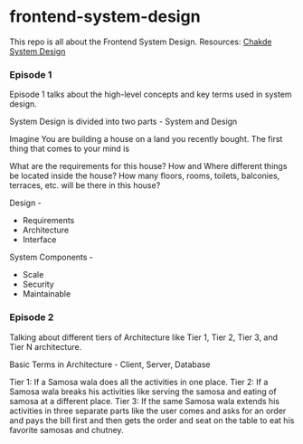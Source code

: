 # frontend-system-design
This repo is all about the Frontend System Design.
Resources: [Chakde System Design](https://www.youtube.com/watch?v=sV_4pOGosnU&ab_channel=ChiragGoel) 

### Episode 1
Episode 1 talks about the high-level concepts and key terms used in system design.

System Design is divided into two parts - System and Design

Imagine You are building a house on a land you recently bought. The first thing that comes to your mind is 

What are the requirements for this house? 
How and Where different things be located inside the house?
How many floors, rooms, toilets, balconies, terraces, etc. will be there in this house?


Design - 
- Requirements
- Architecture
- Interface

System Components -  
- Scale
- Security
- Maintainable

### Episode 2

Talking about different tiers of Architecture like Tier 1, Tier 2, Tier 3, and Tier N architecture. 

Basic Terms in Architecture - Client, Server, Database 

Tier 1: If a Samosa wala does all the activities in one place.
Tier 2: If a Samosa wala breaks his activities like serving the samosa and eating of samosa at a different place.
Tier 3: If the same Samosa wala extends his activities in three separate parts like the user comes and asks for an order and pays the bill first and then gets the order and seat on
the table to eat his favorite samosas and chutney.



